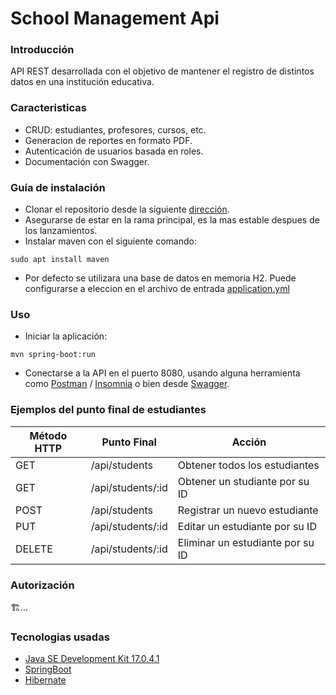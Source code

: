 # School Management Api

### Introducción
API REST desarrollada con el objetivo de mantener el registro de distintos datos en una institución educativa.

### Caracteristicas
* CRUD: estudiantes, profesores, cursos, etc.
* Generacion de reportes en formato PDF.
* Autenticación de usuarios basada en roles. 
* Documentación con Swagger.

### Guía de instalación
* Clonar el repositorio desde la siguiente [dirección](https://github.com/alanrzz/school-management-api.git).
* Asegurarse de estar en la rama principal, es la mas estable despues de los lanzamientos.
* Instalar maven con el siguiente comando:
```
sudo apt install maven
```
* Por defecto se utilizara una base de datos en memoria H2. Puede configurarse a eleccion en el archivo de entrada [application.yml](https://github.com/alanrzz/school-management-api/blob/main/src/main/resources/application.yml)

### Uso
* Iniciar la aplicación:
```
mvn spring-boot:run
```
* Conectarse a la API en el puerto 8080, usando alguna herramienta como [Postman](https://www.postman.com/) / [Insomnia](https://insomnia.rest/) o bien desde [Swagger](http://localhost:8080/swagger-ui/).

### Ejemplos del punto final de estudiantes
| Método HTTP | Punto Final | Acción |
| --- | --- | --- |
| GET | /api/students | Obtener todos los estudiantes |
| GET | /api/students/:id | Obtener un studiante por su ID |
| POST | /api/students | Registrar un nuevo estudiante |
| PUT | /api/students/:id | Editar un estudiante por su ID |
| DELETE | /api/students/:id | Eliminar un estudiante por su ID |

### Autorización
🏗️...

### Tecnologias usadas
* [Java SE Development Kit 17.0.4.1](https://www.oracle.com/java/technologies/javase/jdk17-archive-downloads.html)
* [SpringBoot](https://spring.io/projects/spring-boot)
* [Hibernate](https://hibernate.org/)
